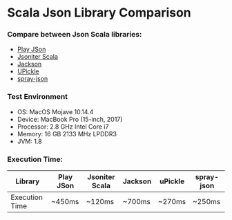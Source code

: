 # Scala Json Library Comparison
### Compare between Json Scala libraries:
- [Play JSon](https://github.com/playframework/play-json)
- [Jsoniter Scala](https://github.com/plokhotnyuk/jsoniter-scala)
- [Jackson](https://github.com/FasterXML/jackson-module-scala)
- [UPickle](http://www.lihaoyi.com/upickle/#GettingStarted)
- [spray-json](https://github.com/spray/spray-json)

### Test Environment
- OS: MacOS Mojave 10.14.4
- Device: MacBook Pro (15-inch, 2017)
- Processor: 2.8 GHz Intel Core i7
- Memory: 16 GB 2133 MHz LPDDR3
- JVM: 1.8
### Execution Time:

| Library        | Play JSon | Jsoniter Scala | Jackson | uPickle | spray-json |
|----------------|-----------|----------------|---------|---------|------------|
| Execution Time | ~450ms    | ~120ms         | ~700ms  | ~270ms  | ~250ms     |